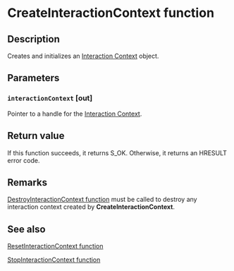 # CreateInteractionContext function

## Description

Creates and initializes an [Interaction Context](https://learn.microsoft.com/windows/win32/api/_input_intcontext/) object.

## Parameters

### `interactionContext` [out]

Pointer to a handle for the [Interaction Context](https://learn.microsoft.com/windows/win32/api/_input_intcontext/).

## Return value

If this function succeeds, it returns S_OK.
Otherwise, it returns an HRESULT error code.

## Remarks

[DestroyInteractionContext function](https://learn.microsoft.com/windows/win32/api/interactioncontext/nf-interactioncontext-destroyinteractioncontext) must be called to destroy any interaction context created by **CreateInteractionContext**.

## See also

[ResetInteractionContext function](https://learn.microsoft.com/windows/win32/api/interactioncontext/nf-interactioncontext-resetinteractioncontext)

[StopInteractionContext function](https://learn.microsoft.com/windows/win32/api/interactioncontext/nf-interactioncontext-stopinteractioncontext)